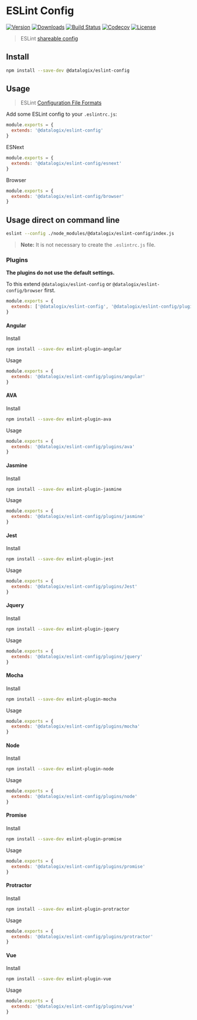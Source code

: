 # ESLint Config

[![Version](https://img.shields.io/npm/v/@datalogix/eslint-config.svg)](https://www.npmjs.com/package/@datalogix/eslint-config)
[![Downloads](https://img.shields.io/npm/dt/@datalogix/eslint-config.svg)](https://www.npmjs.com/package/@datalogix/eslint-config)
[![Build Status](https://img.shields.io/travis/datalogix/eslint-config)](https://travis-ci.org/datalogix/eslint-config)
[![Codecov](https://img.shields.io/codecov/c/github/datalogix/eslint-config)](https://codecov.io/gh/datalogix/eslint-config)
[![License](https://img.shields.io/npm/l/@datalogix/eslint-config.svg)](LICENSE)

> ESLint [shareable config](http://eslint.org/docs/developer-guide/shareable-configs.html)

## Install

```bash
npm install --save-dev @datalogix/eslint-config
```

## Usage

> ESLint [Configuration File Formats](http://eslint.org/docs/user-guide/configuring#configuration-file-formats)

Add some ESLint config to your `.eslintrc.js`:

```js
module.exports = {
  extends: '@datalogix/eslint-config'
}
```

ESNext

```js
module.exports = {
  extends: '@datalogix/eslint-config/esnext'
}
```

Browser

```js
module.exports = {
  extends: '@datalogix/eslint-config/browser'
}
```

## Usage direct on command line

```bash
eslint --config ./node_modules/@datalogix/eslint-config/index.js
```

> **Note:** It is not necessary to create the `.eslintrc.js` file.

### Plugins

**The plugins do not use the default settings.**

To this extend `@datalogix/eslint-config` or `@datalogix/eslint-config/browser` first.

```js
module.exports = {
  extends: ['@datalogix/eslint-config', '@datalogix/eslint-config/plugins/PLUGIN_NAME']
}
```

#### Angular

Install

```bash
npm install --save-dev eslint-plugin-angular
```

Usage

```js
module.exports = {
  extends: '@datalogix/eslint-config/plugins/angular'
}
```

#### AVA

Install

```bash
npm install --save-dev eslint-plugin-ava
```

Usage

```js
module.exports = {
  extends: '@datalogix/eslint-config/plugins/ava'
}
```

#### Jasmine

Install

```bash
npm install --save-dev eslint-plugin-jasmine
```

Usage

```js
module.exports = {
  extends: '@datalogix/eslint-config/plugins/jasmine'
}
```

#### Jest

Install

```bash
npm install --save-dev eslint-plugin-jest
```

Usage

```js
module.exports = {
  extends: '@datalogix/eslint-config/plugins/Jest'
}
```

#### Jquery

Install

```bash
npm install --save-dev eslint-plugin-jquery
```

Usage

```js
module.exports = {
  extends: '@datalogix/eslint-config/plugins/jquery'
}
```

#### Mocha

Install

```bash
npm install --save-dev eslint-plugin-mocha
```

Usage

```js
module.exports = {
  extends: '@datalogix/eslint-config/plugins/mocha'
}
```

#### Node

Install

```bash
npm install --save-dev eslint-plugin-node
```

Usage

```js
module.exports = {
  extends: '@datalogix/eslint-config/plugins/node'
}
```

#### Promise

Install

```bash
npm install --save-dev eslint-plugin-promise
```

Usage

```js
module.exports = {
  extends: '@datalogix/eslint-config/plugins/promise'
}
```

#### Protractor

Install

```bash
npm install --save-dev eslint-plugin-protractor
```

Usage

```js
module.exports = {
  extends: '@datalogix/eslint-config/plugins/protractor'
}
```

#### Vue

Install

```bash
npm install --save-dev eslint-plugin-vue
```

Usage

```js
module.exports = {
  extends: '@datalogix/eslint-config/plugins/vue'
}
```
